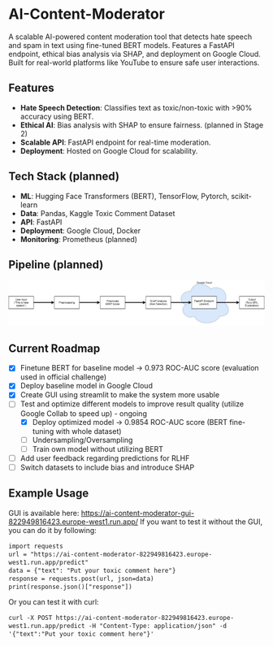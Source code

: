 # AI-Content-Moderator
A scalable AI-powered content moderation tool that detects hate speech and spam in text using fine-tuned BERT models. Features a FastAPI endpoint, ethical bias analysis via SHAP, and deployment on Google Cloud. Built for real-world platforms like YouTube to ensure safe user interactions.

## Features
- **Hate Speech Detection**: Classifies text as toxic/non-toxic with >90% accuracy using BERT.
- **Ethical AI**: Bias analysis with SHAP to ensure fairness. (planned in Stage 2)
- **Scalable API**: FastAPI endpoint for real-time moderation.
- **Deployment**: Hosted on Google Cloud for scalability.

## Tech Stack (planned)
- **ML**: Hugging Face Transformers (BERT), TensorFlow, Pytorch, scikit-learn
- **Data**: Pandas, Kaggle Toxic Comment Dataset
- **API**: FastAPI
- **Deployment**: Google Cloud, Docker
- **Monitoring**: Prometheus (planned)

## Pipeline (planned)
![AI Content Moderator Pipeline](https://github.com/Vincethevince/AI-Content-Moderator/blob/main/docs/pipeline.jpg)

## Current Roadmap
- [x] Finetune BERT for baseline model -> 0.973 ROC-AUC score (evaluation used in official challenge)
- [x] Deploy baseline model in Google Cloud
- [x] Create GUI using streamlit to make the system more usable
- [ ] Test and optimize different models to improve result quality (utilize Google Collab to speed up) - ongoing
    * [x] Deploy optimized model -> 0.9854 ROC-AUC score (BERT fine-tuning with whole dataset)
    * [ ] Undersampling/Oversampling
    * [ ] Train own model without utilizing BERT
- [ ] Add user feedback regarding predictions for RLHF
- [ ] Switch datasets to include bias and introduce SHAP

## Example Usage
GUI is available here: https://ai-content-moderator-gui-822949816423.europe-west1.run.app/
If you want to test it without the GUI, you can do it by following:
```
import requests
url = "https://ai-content-moderator-822949816423.europe-west1.run.app/predict"
data = {"text": "Put your toxic comment here"}
response = requests.post(url, json=data)
print(response.json()["response"])
``` 

Or you can test it with curl:
```
curl -X POST https://ai-content-moderator-822949816423.europe-west1.run.app/predict -H "Content-Type: application/json" -d '{"text":"Put your toxic comment here"}'
```